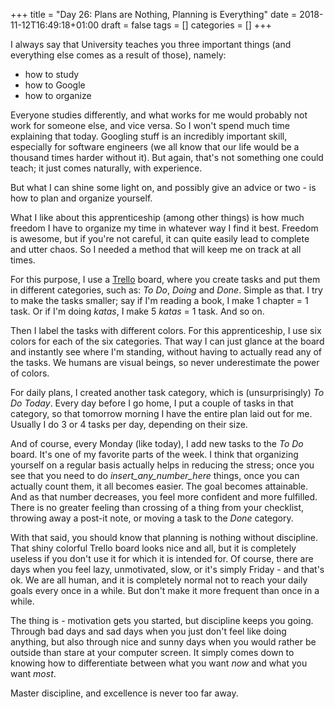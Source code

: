 +++
title = "Day 26: Plans are Nothing, Planning is Everything"
date = 2018-11-12T16:49:18+01:00
draft = false
tags = []
categories = []
+++

I always say that University teaches you three important things (and everything else comes as a result of those), namely:
* how to study
* how to Google
* how to organize

Everyone studies differently, and what works for me would probably not work for someone else, and vice versa. So I won't spend much time explaining that today. Googling stuff is an incredibly important skill, especially for software engineers (we all know that our life would be a thousand times harder without it). But again, that's not something one could teach; it just comes naturally, with experience.

But what I can shine some light on, and possibly give an advice or two - is how to plan and organize yourself. 

What I like about this apprenticeship (among other things) is how much freedom I have to organize my time in whatever way I find it best. Freedom is awesome, but if you're not careful, it can quite easily lead to complete and utter chaos. So I needed a method that will keep me on track at all times.

For this purpose, I use a [Trello](https://trello.com) board, where you create tasks and put them in different categories, such as: _To Do_, _Doing_ and _Done_. Simple as that. I try to make the tasks smaller; say if I'm reading a book, I make 1 chapter = 1 task. Or if I'm doing _katas_, I make 5 _katas_ = 1 task. And so on. 

Then I label the tasks with different colors. For this apprenticeship, I use six colors for each of the six categories. That way I can just glance at the board and instantly see where I'm standing, without having to actually read any of the tasks. We humans are visual beings, so never underestimate the power of colors.

For daily plans, I created another task category, which is (unsurprisingly) _To Do Today_. Every day before I go home, I put a couple of tasks in that category, so that tomorrow morning I have the entire plan laid out for me. Usually I do 3 or 4 tasks per day, depending on their size. 

And of course, every Monday (like today), I add new tasks to the _To Do_ board. It's one of my favorite parts of the week. I think that organizing yourself on a regular basis actually helps in reducing the stress; once you see that you need to do _insert_any_number_here_ things, once you can actually count them, it all becomes easier. The goal becomes attainable. And as that number decreases, you feel more confident and more fulfilled. There is no greater feeling than crossing of a thing from your checklist, throwing away a post-it note, or moving a task to the _Done_ category.

With that said, you should know that planning is nothing without discipline. That shiny colorful Trello board looks nice and all, but it is completely useless if you don't use it for which it is intended for. Of course, there are days when you feel lazy, unmotivated, slow, or it's simply Friday - and that's ok. We are all human, and it is completely normal not to reach your daily goals every once in a while. But don't make it more frequent than once in a while. 

The thing is - motivation gets you started, but discipline keeps you going. Through bad days and sad days when you just don't feel like doing anything, but also through nice and sunny days when you would rather be outside than stare at your computer screen. It simply comes down to knowing how to differentiate between what you want _now_ and what you want _most_. 

Master discipline, and excellence is never too far away.